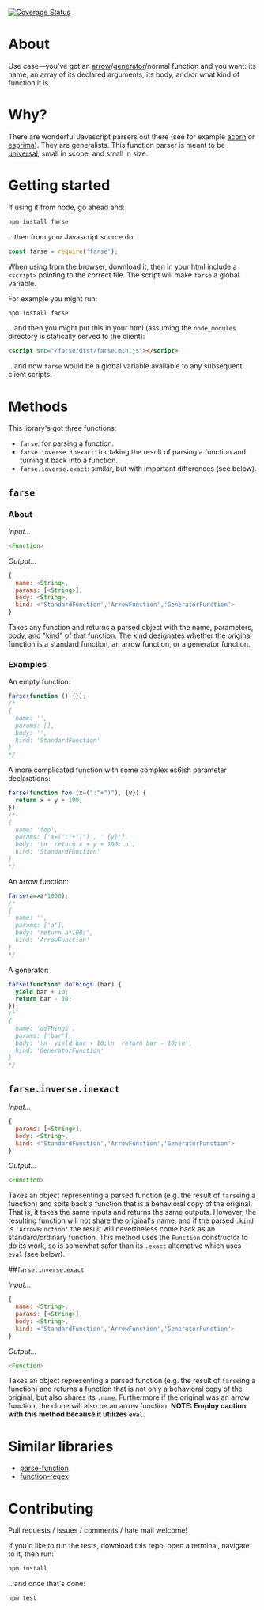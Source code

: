 [![Coverage Status](https://coveralls.io/repos/github/omriBernstein/farse/badge.svg?branch=master)](https://coveralls.io/github/omriBernstein/farse?branch=master)

# About

Use case—you've got an [arrow](https://developer.mozilla.org/en-US/docs/Web/JavaScript/Reference/Functions/Arrow_functions)/[generator](https://developer.mozilla.org/en-US/docs/Web/JavaScript/Reference/Statements/function*)/normal function and you want: its name, an array of its declared arguments, its body, and/or what kind of function it is.

# Why?

There are wonderful Javascript parsers out there (see for example [acorn](https://github.com/ternjs/acorn) or [esprima](https://github.com/jquery/esprima)). They are generalists. This function parser is meant to be [universal](https://medium.com/@mjackson/universal-javascript-4761051b7ae9#.h2zujh9og), small in scope, and small in size.

# Getting started

If using it from node, go ahead and:

```bash
npm install farse
```

...then from your Javascript source do:

```js
const farse = require('farse');
```

When using from the browser, download it, then in your html include a `<script>` pointing to the correct file. The script will make `farse` a global variable.

For example you might run:

```bash
npm install farse
``` 

...and then you might put this in your html (assuming the `node_modules` directory is statically served to the client):

```html
<script src="/farse/dist/farse.min.js"></script>
```

...and now `farse` would be a global variable available to any subsequent client scripts.

# Methods

This library's got three functions:

* `farse`: for parsing a function.
* `farse.inverse.inexact`: for taking the result of parsing a function and turning it back into a function.
* `farse.inverse.exact`: similar, but with important differences (see below).

## `farse`

### About

*Input...*
```js
<Function>
```
*Output...*
```js
{
  name: <String>,
  params: [<String>],
  body: <String>,
  kind: <'StandardFunction','ArrowFunction','GeneratorFunction'>
}
```

Takes any function and returns a parsed object with the name, parameters, body, and "kind" of that function. The kind designates whether the original function is a standard function, an arrow function, or a generator function.

### Examples

An empty function:

```js
farse(function () {});
/*
{
  name: '',
  params: [],
  body: '',
  kind: 'StandardFunction'
}
*/
```

A more complicated function with some complex es6ish parameter declarations:

```js
farse(function foo (x=(":"+")"), {y}) {
  return x + y + 100;
});
/*
{
  name: 'foo',
  params: ['x=(":"+")")', ' {y}'],
  body: '\n  return x + y + 100;\n',
  kind: 'StandardFunction'
}
*/
```

An arrow function:

```js
farse(a=>a*1000);
/*
{
  name: '',
  params: ['a'],
  body: 'return a*100;',
  kind: 'ArrowFunction'
}
*/
```

A generator:

```js
farse(function* doThings (bar) {
  yield bar + 10;
  return bar - 10;
});
/*
{
  name: 'doThings',
  params: ['bar'],
  body: '\n  yield bar + 10;\n  return bar - 10;\n',
  kind: 'GeneratorFunction'
}
*/
```

## `farse.inverse.inexact`

*Input...*
```js
{
  params: [<String>],
  body: <String>,
  kind: <'StandardFunction','ArrowFunction','GeneratorFunction'>
}
```
*Output...*
```js
<Function>
```

Takes an object representing a parsed function (e.g. the result of `farse`ing a function) and spits back a function that is a behavioral copy of the original. That is, it takes the same inputs and returns the same outputs. However, the resulting function will not share the original's name, and if the parsed `.kind` is `'ArrowFunction'` the result will nevertheless come back as an standard/ordinary function. This method uses the `Function` constructor to do its work, so is somewhat safer than its `.exact` alternative which uses `eval` (see below).

##`farse.inverse.exact`

*Input...*
```js
{
  name: <String>,
  params: [<String>],
  body: <String>,
  kind: <'StandardFunction','ArrowFunction','GeneratorFunction'>
}
```
*Output...*
```js
<Function>
```

Takes an object representing a parsed function (e.g. the result of `farse`ing a function) and returns a function that is not only a behavioral copy of the original, but also shares its `.name`. Furthermore if the original was an arrow function, the clone will also be an arrow function. **NOTE: Employ caution with this method because it utilizes `eval`.**

# Similar libraries

* [parse-function](https://www.npmjs.com/package/parse-function)
* [function-regex](https://www.npmjs.com/package/function-regex)

# Contributing

Pull requests / issues / comments / hate mail welcome!

If you'd like to run the tests, download this repo, open a terminal, navigate to it, then run:

```bash
npm install
```

...and once that's done:

```bash
npm test
```
